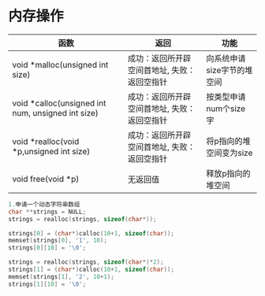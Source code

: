 # 内存操作

|函数|返回|功能|
|------|------|------|
|void *malloc(unsigned int size)|成功：返回所开辟空间首地址, 失败：返回空指针|向系统申请size字节的堆空间|
|void *calloc(unsigned int num, unsigned int size)|成功：返回所开辟空间首地址, 失败：返回空指针|按类型申请num个size字|
|void *realloc(void *p,unsigned int size)|成功：返回所开辟空间首地址, 失败：返回空指针|将p指向的堆空间变为size|
|void free(void *p)|无返回值|释放p指向的堆空间|

```c
1.申请一个动态字符串数组
char **strings = NULL;
strings = realloc(strings, sizeof(char*));

strings[0] = (char*)calloc(10+1, sizeof(char));
memset(strings[0], '1', 10);
strings[0][10] = '\0';

strings = realloc(strings, sizeof(char*)*2);
strings[1] = (char*)calloc(10+1, sizeof(char));
memset(strings[1], '2', 10+1);
strings[1][10] = '\0';
```
